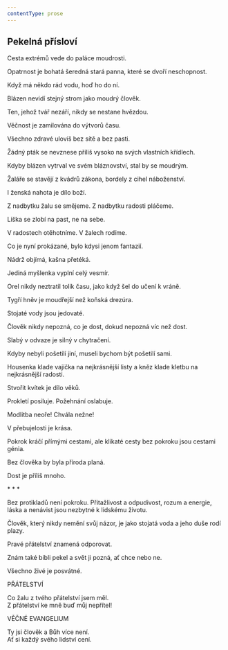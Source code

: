 ```yaml
---
contentType: prose
---
```


## Pekelná přísloví

Cesta extrémů vede do paláce moudrosti.

Opatrnost je bohatá šeredná stará panna, které se dvoří neschopnost.

Když má někdo rád vodu, hoď ho do ní.

Blázen nevidí stejný strom jako moudrý člověk.

Ten, jehož tvář nezáří, nikdy se nestane hvězdou.

Věčnost je zamilována do výtvorů času.

Všechno zdravé ulovíš bez sítě a bez pasti.

Žádný pták se nevznese příliš vysoko na svých vlastních křídlech.

Kdyby blázen vytrval ve svém bláznovství, stal by se moudrým.

Žaláře se stavějí z kvádrů zákona, bordely z cihel náboženství.

I ženská nahota je dílo boží.

Z nadbytku žalu se smějeme. Z nadbytku radosti pláčeme.

Liška se zlobí na past, ne na sebe.

V radostech otěhotníme. V žalech rodíme.

Co je nyní prokázané, bylo kdysi jenom fantazií.

Nádrž objímá, kašna přetéká.

Jediná myšlenka vyplní celý vesmír.

Orel nikdy neztratil tolik času, jako když šel do učení k vráně.

Tygří hněv je moudřejší než koňská drezúra.

Stojaté vody jsou jedovaté.

Člověk nikdy nepozná, co je dost, dokud nepozná víc než dost.

Slabý v odvaze je silný v chytračení.

Kdyby nebyli pošetilí jiní, museli bychom být pošetilí sami.

Housenka klade vajíčka na nejkrásnější listy a kněz klade kletbu na nejkrásnější radosti.

Stvořit kvítek je dílo věků.

Prokletí posiluje. Požehnání oslabuje.

Modlitba neoře! Chvála nežne!

V přebujelosti je krása.

Pokrok kráčí přímými cestami, ale klikaté cesty bez pokroku jsou cestami génia.

Bez člověka by byla příroda planá.

Dost je příliš mnoho.

\* \* \*

Bez protikladů není pokroku. Přitažlivost a odpudivost, rozum a energie, láska a nenávist jsou nezbytné k lidskému životu.

Člověk, který nikdy nemění svůj názor, je jako stojatá voda a jeho duše rodí plazy.

Pravé přátelství znamená odporovat.

Znám také bibli pekel a svět ji pozná, ať chce nebo ne.

Všechno živé je posvátné.

PŘÁTELSTVÍ

Co žalu z tvého přátelství jsem měl.  
Z přátelství ke mně buď můj nepřítel!

VĚČNÉ EVANGELIUM

Ty jsi člověk a Bůh více není.  
Ať si každý svého lidství cení.
